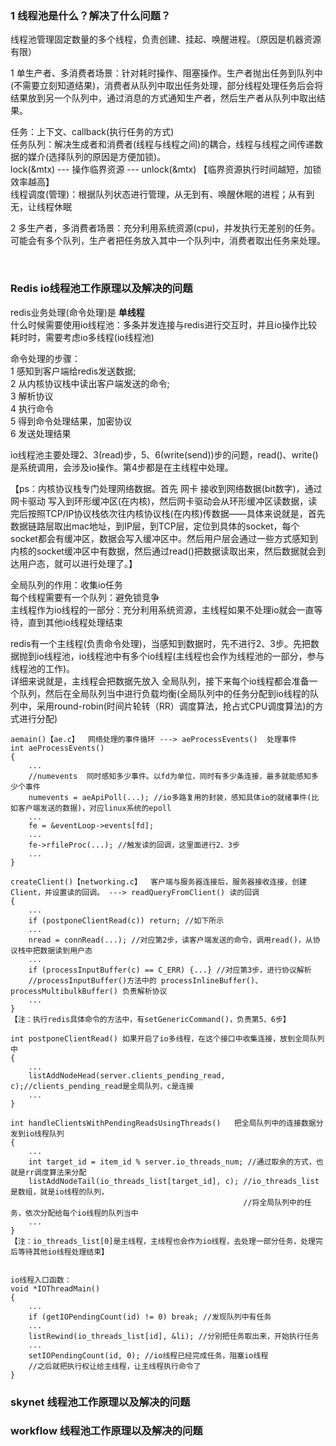 ### 1 线程池是什么？解决了什么问题？

线程池管理固定数量的多个线程，负责创建、挂起、唤醒进程。（原因是机器资源有限）     <br>

1 单生产者、多消费者场景：针对耗时操作、阻塞操作。生产者抛出任务到队列中(不需要立刻知道结果)，消费者从队列中取出任务处理，部分线程处理任务后会将结果放到另一个队列中，通过消息的方式通知生产者，然后生产者从队列中取出结果。     <br>

任务：上下文、callback(执行任务的方式)   <br>
任务队列：解决生成者和消费者(线程与线程之间)的耦合，线程与线程之间传递数据的媒介(选择队列的原因是方便加锁)。   <br>
         lock(&mtx) --- 操作临界资源 --- unlock(&mtx)   【临界资源执行时间越短，加锁效率越高】    <br>
线程调度(管理)：根据队列状态进行管理，从无到有、唤醒休眠的进程；从有到无，让线程休眠   <br>

2 多生产者，多消费者场景：充分利用系统资源(cpu)，并发执行无差别的任务。可能会有多个队列，生产者把任务放入其中一个队列中，消费者取出任务来处理。     <br>

<br/>

### Redis io线程池工作原理以及解决的问题

redis业务处理(命令处理)是 **单线程**    <br>
什么时候需要使用io线程池：多条并发连接与redis进行交互时，并且io操作比较耗时时，需要考虑io多线程(io线程池)     <br>

命令处理的步骤：    <br>
1 感知到客户端给redis发送数据;     <br>
2 从内核协议栈中读出客户端发送的命令;   <br>
3 解析协议     <br>
4 执行命令    <br>
5 得到命令处理结果，加密协议    <br>
6 发送处理结果     <br>

io线程池主要处理2、3(read)步，5、6(write(send))步的问题，read()、write()是系统调用，会涉及io操作。第4步都是在主线程中处理。       <br>

【ps：内核协议栈专门处理网络数据。首先 网卡 接收到网络数据(bit数字)，通过 网卡驱动 写入到环形缓冲区(在内核)，然后网卡驱动会从环形缓冲区读数据，读完后按照TCP/IP协议栈依次往内核协议栈(在内核)传数据——具体来说就是，首先数据链路层取出mac地址，到IP层，到TCP层，定位到具体的socket，每个socket都会有缓冲区，数据会写入缓冲区中。然后用户层会通过一些方式感知到内核的socket缓冲区中有数据，然后通过read()把数据读取出来，然后数据就会到达用户态，就可以进行处理了。】    <br>

全局队列的作用：收集io任务  <br>
每个线程需要有一个队列：避免锁竞争  <br>
主线程作为io线程的一部分：充分利用系统资源，主线程如果不处理io就会一直等待，直到其他io线程处理结束     <br>

redis有一个主线程(负责命令处理)，当感知到数据时，先不进行2、3步。先把数据抛到io线程池，io线程池中有多个io线程(主线程也会作为线程池的一部分，参与线程池的工作)。    <br>
详细来说就是，主线程会把数据先放入 全局队列，接下来每个io线程都会准备一个队列，然后在全局队列当中进行负载均衡(全局队列中的任务分配到io线程的队列中，采用round-robin(时间片轮转（RR）调度算法，抢占式CPU调度算法)的方式进行分配)   <br>

```
aemain()【ae.c】  网络处理的事件循环 ---> aeProcessEvents()  处理事件
int aeProcessEvents()
{
    ...
    //numevents  同时感知多少事件。以fd为单位，同时有多少条连接，最多就能感知多少个事件
    numevents = aeApiPoll(...); //io多路复用的封装，感知具体io的就绪事件(比如客户端发送的数据)，对应linux系统的epoll
    ...
    fe = &eventLoop->events[fd];
    ...
    fe->rfileProc(...); //触发读的回调，这里面进行2、3步
    ...
}

createClient()【networking.c】  客户端与服务器连接后，服务器接收连接，创建Client，并设置读的回调。 ---> readQueryFromClient() 读的回调
{
    ...
    if (postponeClientRead(c)) return; //如下所示
    ...
    nread = connRead(...); //对应第2步，读客户端发送的命令，调用read()，从协议栈中把数据读到用户态
    ...
    if (processInputBuffer(c) == C_ERR) {...} //对应第3步，进行协议解析
    //processInputBuffer()方法中的 processInlineBuffer()、processMultibulkBuffer() 负责解析协议
    ...
}
【注：执行redis具体命令的方法中，有setGenericCommand()，负责第5、6步】

int postponeClientRead() 如果开启了io多线程，在这个接口中收集连接，放到全局队列中
{
    ...
    listAddNodeHead(server.clients_pending_read, c);//clients_pending_read是全局队列，c是连接
    ...
}

int handleClientsWithPendingReadsUsingThreads()   把全局队列中的连接数据分发到io线程队列
{
    ...
    int target_id = item_id % server.io_threads_num; //通过取余的方式，也就是rr调度算法来分配
    listAddNodeTail(io_threads_list[target_id], c); //io_threads_list是数组，就是io线程的队列，
                                                    //将全局队列中的任务，依次分配给每个io线程的队列当中
    ...
}
【注：io_threads_list[0]是主线程，主线程也会作为io线程，去处理一部分任务，处理完后等待其他io线程处理结束】


io线程入口函数：
void *IOThreadMain()
{
    ...
    if (getIOPendingCount(id) != 0) break; //发现队列中有任务
    ...
    listRewind(io_threads_list[id], &li); //分别把任务取出来，开始执行任务
    ...
    setIOPendingCount(id, 0); //io线程已经完成任务，阻塞io线程
    //之后就把执行权让给主线程，让主线程执行命令了
}

```


### skynet 线程池工作原理以及解决的问题





### workflow 线程池工作原理以及解决的问题





